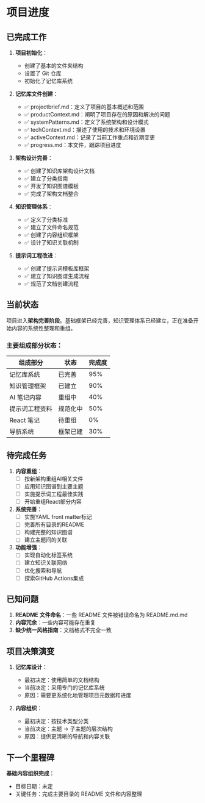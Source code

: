 # 项目进度

## 已完成工作
1. **项目初始化**：
   - 创建了基本的文件夹结构
   - 设置了 Git 仓库
   - 初始化了记忆库系统

2. **记忆库文件创建**：
   - ✅ projectbrief.md：定义了项目的基本概述和范围
   - ✅ productContext.md：阐明了项目存在的原因和解决的问题
   - ✅ systemPatterns.md：定义了系统架构和设计模式
   - ✅ techContext.md：描述了使用的技术和环境设置
   - ✅ activeContext.md：记录了当前工作重点和近期变更
   - ✅ progress.md：本文件，跟踪项目进度

3. **架构设计完善**：
   - ✅ 创建了知识库架构设计文档
   - ✅ 建立了分类指南
   - ✅ 开发了知识图谱模板
   - ✅ 完成了架构文档整合

4. **知识管理体系**：
   - ✅ 定义了分类标准
   - ✅ 建立了文件命名规范
   - ✅ 创建了内容组织框架
   - ✅ 设计了知识关联机制

5. **提示词工程改进**：
   - ✅ 创建了提示词模板库框架
   - ✅ 建立了知识图谱生成流程
   - ✅ 规范了文档创建流程

## 当前状态
项目进入**架构完善阶段**。基础框架已经完善，知识管理体系已经建立，正在准备开始内容的系统性整理和重组。

### 主要组成部分状态：

| 组成部分 | 状态 | 完成度 |
|---------|------|--------|
| 记忆库系统 | 已完善 | 95% |
| 知识管理框架 | 已建立 | 90% |
| AI 笔记内容 | 重组中 | 40% |
| 提示词工程资料 | 规范化中 | 50% |
| React 笔记 | 待重组 | 0% |
| 导航系统 | 框架已建 | 30% |

## 待完成任务
1. **内容重组**：
   - [ ] 按新架构重组AI相关文件
   - [ ] 应用知识图谱到主要主题
   - [ ] 实施提示词工程最佳实践
   - [ ] 开始重组React部分内容

2. **系统完善**：
   - [ ] 实施YAML front matter标记
   - [ ] 完善所有目录的README
   - [ ] 构建完整的知识图谱
   - [ ] 建立主题间的关联

3. **功能增强**：
   - [ ] 实现自动化标签系统
   - [ ] 建立知识关联网络
   - [ ] 优化搜索和导航
   - [ ] 探索GitHub Actions集成

## 已知问题
1. **README 文件命名**：一些 README 文件被错误命名为 README.md.md
2. **内容冗余**：一些内容可能存在重复
3. **缺少统一风格指南**：文档格式不完全一致

## 项目决策演变
1. **记忆库设计**：
   - 最初决定：使用简单的文档结构
   - 当前决定：采用专门的记忆库系统
   - 原因：需要更系统化地管理项目元数据和进度

2. **内容组织**：
   - 最初决定：按技术类型分类
   - 当前决定：主题 → 子主题的层次结构
   - 原因：提供更清晰的导航和内容关联

## 下一个里程碑
**基础内容组织完成**：
- 目标日期：未定
- 关键任务：完成主要目录的 README 文件和内容整理
